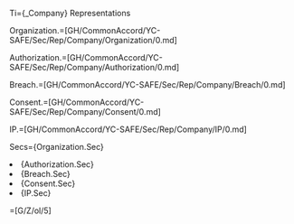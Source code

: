 Ti={_Company} Representations

Organization.=[GH/CommonAccord/YC-SAFE/Sec/Rep/Company/Organization/0.md]

Authorization.=[GH/CommonAccord/YC-SAFE/Sec/Rep/Company/Authorization/0.md]

Breach.=[GH/CommonAccord/YC-SAFE/Sec/Rep/Company/Breach/0.md]

Consent.=[GH/CommonAccord/YC-SAFE/Sec/Rep/Company/Consent/0.md]

IP.=[GH/CommonAccord/YC-SAFE/Sec/Rep/Company/IP/0.md]

Secs={Organization.Sec}<li>{Authorization.Sec}<li>{Breach.Sec}<li>{Consent.Sec}<li>{IP.Sec}

=[G/Z/ol/5]
